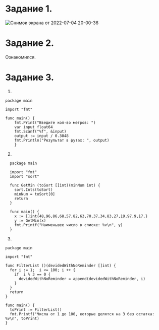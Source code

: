Задание 1.
====

![Снимок экрана от 2022-07-04 20-00-36](https://user-images.githubusercontent.com/60341565/177195952-c3c16a2f-a80b-4544-b0f7-71751d5e48d6.png)

Задание 2.
===

Ознакомился.

Задание 3.
===
1.

    package main

    import "fmt"

    func main() {
        fmt.Print("Введите кол-во метров: ")
        var input float64
        fmt.Scanf("%f", &input)
        output := input / 0.3048
        fmt.Println("Результат в футах: ", output)    
        }
        
2.

      package main

      import "fmt"
      import "sort"

      func GetMin (toSort []int)(minNum int) {
        sort.Ints(toSort)
        minNum = toSort[0]
        return
      }

      func main() {
        x := []int{48,96,86,68,57,82,63,70,37,34,83,27,19,97,9,17,}
        y := GetMin(x)
        fmt.Printf("Наименьшее число в списке: %v\n", y)
      }
      
3.

    package main

    import "fmt"

    func FilterList ()(devidedWithNoReminder []int) {
      for i := 1;  i <= 100; i ++ {
        if	i % 3 == 0 { 
          devidedWithNoReminder = append(devidedWithNoReminder, i)
        }
      }	
      return
    }

    func main() {
      toPrint := FilterList()
      fmt.Printf("Числа от 1 до 100, которые делятся на 3 без остатка: %v\n", toPrint)
    }
    
